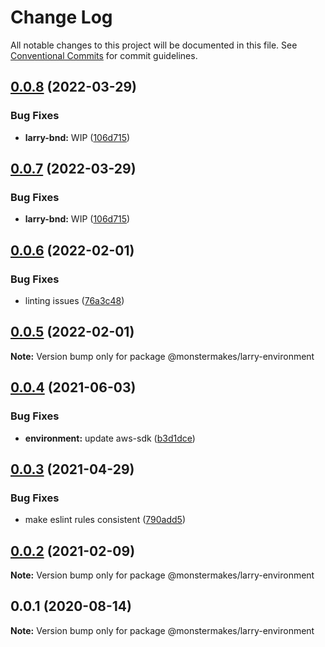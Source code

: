# Change Log

All notable changes to this project will be documented in this file.
See [Conventional Commits](https://conventionalcommits.org) for commit guidelines.

## [0.0.8](https://github.com/@lockenj/larry/compare/@monstermakes/larry-environment@0.0.6...@monstermakes/larry-environment@0.0.8) (2022-03-29)


### Bug Fixes

* **larry-bnd:** WIP  ([106d715](https://github.com/@lockenj/larry/commit/106d7151437e8ffbb12f762475f5475ac7dcf39a))





## [0.0.7](https://github.com/@lockenj/larry/compare/@monstermakes/larry-environment@0.0.6...@monstermakes/larry-environment@0.0.7) (2022-03-29)


### Bug Fixes

* **larry-bnd:** WIP  ([106d715](https://github.com/@lockenj/larry/commit/106d7151437e8ffbb12f762475f5475ac7dcf39a))





## [0.0.6](https://github.com/@lockenj/larry/compare/@monstermakes/larry-environment@0.0.4...@monstermakes/larry-environment@0.0.6) (2022-02-01)


### Bug Fixes

* linting issues ([76a3c48](https://github.com/@lockenj/larry/commit/76a3c4896b72f906c3b4e2eaf2b058c19898eb7e))





## [0.0.5](https://github.com/@lockenj/larry/compare/@monstermakes/larry-environment@0.0.4...@monstermakes/larry-environment@0.0.5) (2022-02-01)

**Note:** Version bump only for package @monstermakes/larry-environment





## [0.0.4](https://github.com/@lockenj/larry/compare/@monstermakes/larry-environment@0.0.3...@monstermakes/larry-environment@0.0.4) (2021-06-03)


### Bug Fixes

* **environment:** update aws-sdk ([b3d1dce](https://github.com/@lockenj/larry/commit/b3d1dce256692aebb0affc7db9c6b8ec30dc5aa4))





## [0.0.3](https://github.com/@lockenj/larry/compare/@monstermakes/larry-environment@0.0.2...@monstermakes/larry-environment@0.0.3) (2021-04-29)


### Bug Fixes

* make eslint rules consistent ([790add5](https://github.com/@lockenj/larry/commit/790add52dfa7e8e7f95a5a846fcbac6eb1867273))





## [0.0.2](https://github.com/@lockenj/larry/compare/@monstermakes/larry-environment@0.0.1...@monstermakes/larry-environment@0.0.2) (2021-02-09)

**Note:** Version bump only for package @monstermakes/larry-environment





## 0.0.1 (2020-08-14)

**Note:** Version bump only for package @monstermakes/larry-environment
